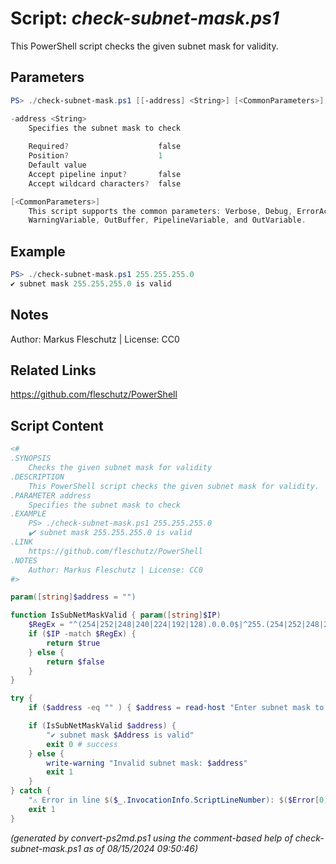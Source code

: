 Script: *check-subnet-mask.ps1*
========================

This PowerShell script checks the given subnet mask for validity.

Parameters
----------
```powershell
PS> ./check-subnet-mask.ps1 [[-address] <String>] [<CommonParameters>]

-address <String>
    Specifies the subnet mask to check
    
    Required?                    false
    Position?                    1
    Default value                
    Accept pipeline input?       false
    Accept wildcard characters?  false

[<CommonParameters>]
    This script supports the common parameters: Verbose, Debug, ErrorAction, ErrorVariable, WarningAction, 
    WarningVariable, OutBuffer, PipelineVariable, and OutVariable.
```

Example
-------
```powershell
PS> ./check-subnet-mask.ps1 255.255.255.0
✔️ subnet mask 255.255.255.0 is valid

```

Notes
-----
Author: Markus Fleschutz | License: CC0

Related Links
-------------
https://github.com/fleschutz/PowerShell

Script Content
--------------
```powershell
<#
.SYNOPSIS
	Checks the given subnet mask for validity
.DESCRIPTION
	This PowerShell script checks the given subnet mask for validity.
.PARAMETER address
	Specifies the subnet mask to check
.EXAMPLE
	PS> ./check-subnet-mask.ps1 255.255.255.0
	✔️ subnet mask 255.255.255.0 is valid
.LINK
	https://github.com/fleschutz/PowerShell
.NOTES
	Author: Markus Fleschutz | License: CC0
#>

param([string]$address = "")

function IsSubNetMaskValid { param([string]$IP)
	$RegEx = "^(254|252|248|240|224|192|128).0.0.0$|^255.(254|252|248|240|224|192|128|0).0.0$|^255.255.(254|252|248|240|224|192|128|0).0$|^255.255.255.(255|254|252|248|240|224|192|128|0)$"
	if ($IP -match $RegEx) {
		return $true
	} else {
		return $false
	}
}

try {
	if ($address -eq "" ) { $address = read-host "Enter subnet mask to validate" }

	if (IsSubNetMaskValid $address) {
		"✔️ subnet mask $Address is valid"
		exit 0 # success
	} else {
		write-warning "Invalid subnet mask: $address"
		exit 1
	}
} catch {
	"⚠️ Error in line $($_.InvocationInfo.ScriptLineNumber): $($Error[0])"
	exit 1
}
```

*(generated by convert-ps2md.ps1 using the comment-based help of check-subnet-mask.ps1 as of 08/15/2024 09:50:46)*
